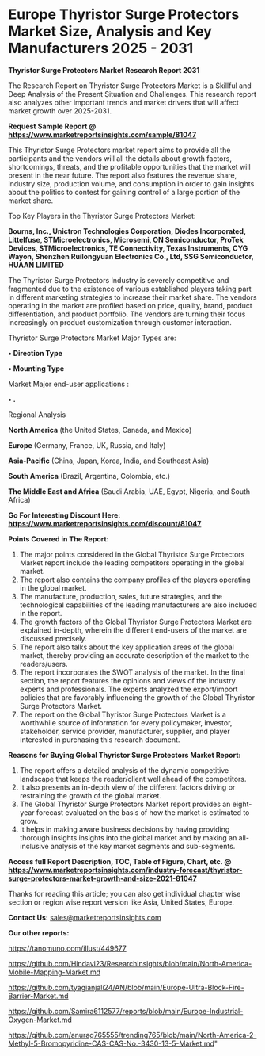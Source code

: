 # Europe Thyristor Surge Protectors Market Size, Analysis and Key Manufacturers 2025 - 2031

<strong>Thyristor Surge Protectors Market Research Report 2031</strong>

The Research Report on Thyristor Surge Protectors Market is a Skillful and Deep Analysis of the Present Situation and Challenges. This research report also analyzes other important trends and market drivers that will affect market growth over 2025-2031.

<strong>Request Sample Report @ <a href=https://www.marketreportsinsights.com/sample/81047>https://www.marketreportsinsights.com/sample/81047</a></strong>

This Thyristor Surge Protectors market report aims to provide all the participants and the vendors will all the details about growth factors, shortcomings, threats, and the profitable opportunities that the market will present in the near future. The report also features the revenue share, industry size, production volume, and consumption in order to gain insights about the politics to contest for gaining control of a large portion of the market share.

Top Key Players in the Thyristor Surge Protectors Market:

<strong>Bourns, Inc., Unictron Technologies Corporation, Diodes Incorporated, Littelfuse, STMicroelectronics, Microsemi, ON Semiconductor, ProTek Devices, STMicroelectronics, TE Connectivity, Texas Instruments, CYG Wayon, Shenzhen Ruilongyuan Electronics Co., Ltd, SSG Semiconductor, HUAAN LIMITED</strong>

The Thyristor Surge Protectors Industry is severely competitive and fragmented due to the existence of various established players taking part in different marketing strategies to increase their market share. The vendors operating in the market are profiled based on price, quality, brand, product differentiation, and product portfolio. The vendors are turning their focus increasingly on product customization through customer interaction.

Thyristor Surge Protectors Market Major Types are:

<strong>• Direction Type

• Mounting Type</strong>

Market Major end-user applications :

<strong>• .</strong>

Regional Analysis

</u><strong><b>North America</b></strong> (the United States, Canada, and Mexico)

<strong><b>Europe </b></strong>(Germany, France, UK, Russia, and Italy)

<strong><b>Asia-Pacific</b></strong> (China, Japan, Korea, India, and Southeast Asia)

<strong><b>South America</b></strong> (Brazil, Argentina, Colombia, etc.)

<strong><b>The Middle East and Africa</b></strong> (Saudi Arabia, UAE, Egypt, Nigeria, and South Africa)

<strong>Go For Interesting Discount Here: <a href=https://www.marketreportsinsights.com/discount/81047>https://www.marketreportsinsights.com/discount/81047</a></strong>

<strong>Points Covered in The Report:</strong>
<ol>
  <li>The major points considered in the Global Thyristor Surge Protectors Market report include the leading competitors operating in the global market.</li>
  <li>The report also contains the company profiles of the players operating in the global market.</li>
  <li>The manufacture, production, sales, future strategies, and the technological capabilities of the leading manufacturers are also included in the report.</li>
  <li>The growth factors of the Global Thyristor Surge Protectors Market are explained in-depth, wherein the different end-users of the market are discussed precisely.</li>
  <li>The report also talks about the key application areas of the global market, thereby providing an accurate description of the market to the readers/users.</li>
  <li>The report incorporates the SWOT analysis of the market. In the final section, the report features the opinions and views of the industry experts and professionals. The experts analyzed the export/import policies that are favorably influencing the growth of the Global Thyristor Surge Protectors Market.</li>
  <li>The report on the Global Thyristor Surge Protectors Market is a worthwhile source of information for every policymaker, investor, stakeholder, service provider, manufacturer, supplier, and player interested in purchasing this research document.</li>
</ol>
<strong>Reasons for Buying Global Thyristor Surge Protectors Market Report:</strong>

<ol>
  <li>The report offers a detailed analysis of the dynamic competitive landscape that keeps the reader/client well ahead of the competitors.</li>
  <li>It also presents an in-depth view of the different factors driving or restraining the growth of the global market.</li>
  <li>The Global Thyristor Surge Protectors Market report provides an eight-year forecast evaluated on the basis of how the market is estimated to grow.</li>
  <li>It helps in making aware business decisions by having providing thorough insights insights into the global market and by making an all-inclusive analysis of the key market segments and sub-segments.</li>
</ol>
<strong>Access full Report Description, TOC, Table of Figure, Chart, etc. @ <a href=https://www.marketreportsinsights.com/industry-forecast/thyristor-surge-protectors-market-growth-and-size-2021-81047>https://www.marketreportsinsights.com/industry-forecast/thyristor-surge-protectors-market-growth-and-size-2021-81047</a></strong>


Thanks for reading this article; you can also get individual chapter wise section or region wise report version like Asia, United States, Europe.

<strong>Contact Us:</strong>
sales@marketreportsinsights.com

<strong>Our other reports:</strong>

<a href=https://tanomuno.com/illust/449677>https://tanomuno.com/illust/449677</a>

<a href=https://github.com/Hindavi23/Researchinsights/blob/main/North-America-Mobile-Mapping-Market.md>https://github.com/Hindavi23/Researchinsights/blob/main/North-America-Mobile-Mapping-Market.md</a>

<a href=https://github.com/tyagianjali24/AN/blob/main/Europe-Ultra-Block-Fire-Barrier-Market.md>https://github.com/tyagianjali24/AN/blob/main/Europe-Ultra-Block-Fire-Barrier-Market.md</a>

<a href=https://github.com/Samira6112577/reports/blob/main/Europe-Industrial-Oxygen-Market.md>https://github.com/Samira6112577/reports/blob/main/Europe-Industrial-Oxygen-Market.md</a>

<a href=https://github.com/anurag765555/trending765/blob/main/North-America-2-Methyl-5-Bromopyridine-CAS-CAS-No.-3430-13-5-Market.md>https://github.com/anurag765555/trending765/blob/main/North-America-2-Methyl-5-Bromopyridine-CAS-CAS-No.-3430-13-5-Market.md</a>"

